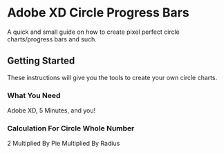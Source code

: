 # Adobe XD Circle Progress Bars
A quick and small guide on how to create pixel perfect circle charts/progress bars and such.

## Getting Started
These instructions will give you the tools to create your own circle charts.

### What You Need
Adobe XD, 5 Minutes, and you!

### Calculation For Circle Whole Number
2 Multiplied By Pie Multiplied By Radius
